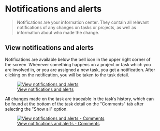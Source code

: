 # Notifications and alerts

>  Notifications are your information center. They contain all relevant notifications of any changes on tasks or projects, as well as information about who made the change.

## View notifications and alerts

Notifications are available below the bell icon in the upper right corner of the screen. Whenever something happens on a project or task which you are involved in, or you are assigned a new task, you get a notification. After clicking on the notification, you will be taken to the task detail.

<figure>
	<a href="../../assets/images/view-notifications.jpg" title="View notifications and alerts" class="glightbox">
		<img loading="lazy" src="../../assets/images/view-notifications.jpg" alt="View notifications and alerts" />
		<figcaption>View notifications and alerts</figcaption>
	</a>
</figure>

All changes made on the task are traceable in the task’s history, which can be found at the bottom of the task detail on the "Comments" tab after selecting the "Show all" option.

<figure>
	<a href="../../assets/images/notification-and-alerts-comments.jpg" title="View notifications and alerts - Comments" class="glightbox">
		<img loading="lazy" src="../../assets/images/notification-and-alerts-comments.jpg" alt="View notifications and alerts - Comments" />
		<figcaption>View notifications and alerts - Comments</figcaption>
	</a>
</figure>